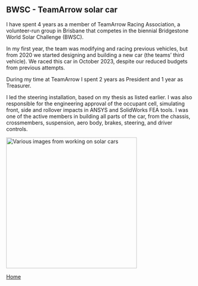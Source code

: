 ## BWSC - TeamArrow solar car


I have spent 4 years as a member of TeamArrow Racing Association, a volunteer-run group in Brisbane that competes in the biennial Bridgestone World Solar Challenge (BWSC). 
<br>

In my first year, the team was modifying and racing previous vehicles, but from 2020 we started designing and building a new car (the teams’ third vehicle). 
We raced this car in October 2023, despite our reduced budgets from previous attempts. 
<br>

During my time at TeamArrow I spent 2 years as President and 1 year as Treasurer. 
<br>

I led the steering installation, based on my thesis as listed earlier. 
I was also responsible for the engineering approval of the occupant cell, simulating front, side and rollover impacts in ANSYS and SolidWorks FEA tools. 
I was one of the active members in building all parts of the car, from the chassis, crossmembers, suspension, aero body, brakes, steering, and driver controls. 
<br>

<img src="./../../imgs/BWSC-various.jpeg" alt="Various images from working on solar cars" height="350">


[Home](./..)


<link href="./pages/style.css" type="text/css" rel="stylesheet">
